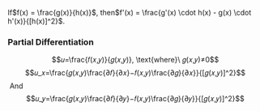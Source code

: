  If$f(x) = \frac{g(x)}{h(x)}$, then$f'(x) = \frac{g'(x) \cdot h(x) - g(x) \cdot h'(x)}{[h(x)]^2}$.

### Partial Differentiation
$$𝑢=\frac{𝑓(𝑥,𝑦)}{𝑔(𝑥,𝑦)}, \text{where}\ 𝑔(𝑥,𝑦)≠0$$
$$𝑢_𝑥=\frac{𝑔(𝑥,𝑦)\frac{∂𝑓}{∂𝑥}−𝑓(𝑥,𝑦)\frac{∂𝑔}{∂𝑥}}{[𝑔(𝑥,𝑦)]^2}$$ And $$𝑢_𝑦=\frac{𝑔(𝑥,𝑦)\frac{∂𝑓}{∂𝑦}−𝑓(𝑥,𝑦)\frac{∂𝑔}{∂𝑦}}{[𝑔(𝑥,𝑦)]^2}$$
